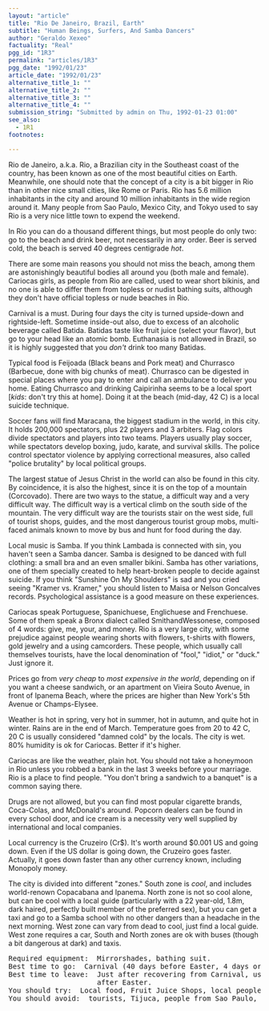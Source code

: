 ```yaml
---
layout: "article"
title: "Rio De Janeiro, Brazil, Earth"
subtitle: "Human Beings, Surfers, And Samba Dancers"
author: "Geraldo Xexeo"
factuality: "Real"
pgg_id: "1R3"
permalink: "articles/1R3"
pgg_date: "1992/01/23"
article_date: "1992/01/23"
alternative_title_1: ""
alternative_title_2: ""
alternative_title_3: ""
alternative_title_4: ""
submission_string: "Submitted by admin on Thu, 1992-01-23 01:00"
see_also:
  - 1R1
footnotes: 

---
```

<div>
<p>Rio de Janeiro, a.k.a. Rio, a Brazilian city in the Southeast coast of the country, has been known as one of the most beautiful cities on Earth. Meanwhile, one should note that the concept of a city is a bit bigger in Rio than in other nice small cities, like Rome or Paris. Rio has 5.6 million inhabitants in the city and around 10 million inhabitants in the wide region around it. Many people from Sao Paulo, Mexico City, and Tokyo used to say Rio is a very nice little town to expend the weekend.</p>
<p>In Rio you can do a thousand different things, but most people do only two: go to the beach and drink beer, not necessarily in any order. Beer is served cold, the beach is served 40 degrees centigrade <em>hot</em>.</p>
<p>There are some main reasons you should not miss the beach, among them are astonishingly beautiful bodies all around you (both male and female). Cariocas girls, as people from Rio are called, used to wear short bikinis, and no one is able to differ them from topless or nudist bathing suits, although they don't have official topless or nude beaches in Rio.</p>
<p>Carnival is a must. During four days the city is turned upside-down and rightside-left. Sometime inside-out also, due to excess of an alcoholic beverage called Batida. Batidas taste like fruit juice (select your flavor), but go to your head like an atomic bomb. Euthanasia is not allowed in Brazil, so it is highly suggested that you <em>don't</em> drink too many Batidas.</p>
<p>Typical food is Feijoada (Black beans and Pork meat) and Churrasco (Barbecue, done with big chunks of meat). Churrasco can be digested in special places where you pay to enter and call an ambulance to deliver you home. Eating Churrasco and drinking Caipirinha seems to be a local sport [<em>kids</em>: don't try this at home]. Doing it at the beach (mid-day, 42 C) is a local suicide technique.</p>
<p>Soccer fans will find Maracana, the biggest stadium in the world, in this city. It holds 200,000 spectators, plus 22 players and 3 arbiters. Flag colors divide spectators and players into two teams. Players usually play soccer, while spectators develop boxing, judo, karate, and survival skills. The police control spectator violence by applying correctional measures, also called "police brutality" by local political groups.</p>
<p>The largest statue of Jesus Christ in the world can also be found in this city. By coincidence, it is also the highest, since it is on the top of a mountain (Corcovado). There are two ways to the statue, a difficult way and a very difficult way. The difficult way is a vertical climb on the south side of the mountain. The very difficult way are the tourists stair on the west side, full of tourist shops, guides, and the most dangerous tourist group mobs, multi-faced animals known to move by bus and hunt for food during the day.</p>
<p>Local music is Samba. If you think Lambada is connected with sin, you haven't seen a Samba dancer. Samba is designed to be danced with full clothing: a small bra and an even smaller bikini. Samba has other variations, one of them specially created to help heart-broken people to decide against suicide. If you think "Sunshine On My Shoulders" is sad and you cried seeing "Kramer vs. Kramer," you should listen to Maisa or Nelson Goncalves records. Psychological assistance is a good measure on these experiences.</p>
<p>Cariocas speak Portuguese, Spanichuese, Englichuese and Frenchuese. Some of them speak a Bronx dialect called SmithandWessonese, composed of 4 words: give, me, your, and money. Rio is a very large city, with some prejudice against people wearing shorts with flowers, t-shirts with flowers, gold jewelry and a using camcorders. These people, which usually call themselves tourists, have the local denomination of "fool," "idiot," or "duck." Just ignore it.</p>
<p>Prices go from <em>very cheap</em> to <em>most expensive in the world</em>, depending on if you want a cheese sandwich, or an apartment on Vieira Souto Avenue, in front of Ipanema Beach, where the prices are higher than New York's 5th Avenue or Champs-Elysee.</p>
<p>Weather is hot in spring, very hot in summer, hot in autumn, and quite hot in winter. Rains are in the end of March. Temperature goes from 20 to 42 C, 20 C is usually considered "damned cold" by the locals. The city is wet. 80% humidity is ok for Cariocas. Better if it's higher.</p>
<p>Cariocas are like the weather, plain hot. You should not take a honeymoon in Rio unless you robbed a bank in the last 3 weeks before your marriage. Rio is a place to find people. "You don't bring a sandwich to a banquet" is a common saying there.</p>
<p>Drugs are not allowed, but you can find most popular cigarette brands, Coca-Colas, and McDonald's around. Popcorn dealers can be found in every school door, and ice cream is a necessity very well supplied by international and local companies.</p>
<p>Local currency is the Cruzeiro (Cr$). It's worth around $0.001 US and going down. Even if the US dollar is going down, the Cruzeiro goes faster. Actually, it goes down faster than any other currency known, including Monopoly money.</p>
<p>The city is divided into different "zones." South zone is <em>cool</em>, and includes world-renown Copacabana and Ipanema. North zone is not so cool alone, but can be cool with a local guide (particularly with a 22 year-old, 1.8m, dark haired, perfectly built member of the preferred sex), but you can get a taxi and go to a Samba school with no other dangers than a headache in the next morning. West zone can vary from dead to cool, just find a local guide. West zone requires a car, South and North zones are ok with buses (though a bit dangerous at dark) and taxis.</p>
<pre>
Required equipment:  Mirrorshades, bathing suit.
Best time to go:  Carnival (40 days before Easter, 4 days or more duration)
Best time to leave:  Just after recovering from Carnival, usually 100+ days
                     after Easter.
You should try:  Local food, Fruit Juice Shops, local people, Ipanema Beach
You should avoid:  tourists, Tijuca, people from Sao Paulo, work
</pre>
</div>
